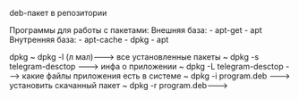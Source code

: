 deb-пакет  в репозитории

Программы для работы с пакетами:
Внешняя база:
	- apt-get
	- apt
Внутренняя база:
	- apt-cache
	- dpkg
	- apt

 dpkg 
~ dpkg -l (л мал)---> все установленные пакеты
~ dpkg -s telegram-desctop ---> инфа о приложении
~ dpkg -L telegram-desctop ---> какие файлы приложения есть в системе
~ dpkg -i program.deb ---> установить скачанный пакет
~ dpkg -r program.deb---> 
